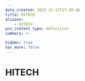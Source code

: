 ```yaml
---
date_created: 2022-12-11T17:20:46
title: HITECH
aliases:
    - HITECH
pcx_content_type: definition
summary: >-

hidden: true
has_more: false
---
```


# HITECH
